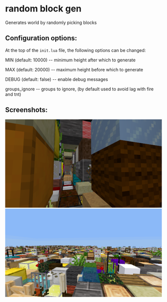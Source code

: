 # random block gen

Generates world by randomly picking blocks

## Configuration options:

At the top of the `init.lua` file, the following options can be changed:

MIN (default: 10000) -- minimum height after which to generate

MAX (default: 20000) -- maximum height before which to generate

DEBUG (default: false) -- enable debug messages

groups_ignore -- groups to ignore, (by default used to avoid lag with fire and tnt)

## Screenshots:

![](1.png)
![](2.png)
